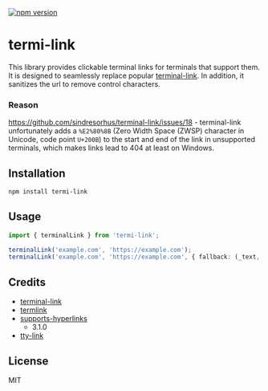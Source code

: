 [![npm version](https://img.shields.io/npm/v/termi-link?logo=npm&labelColor=black&color=07293F)](https://npmjs.com/package/termi-link)

# termi-link

This library provides clickable terminal links for terminals that support them. It is designed to seamlessly replace popular [terminal-link](https://npmjs.com/package/terminal-link). In addition, it sanitizes the url to remove control characters.

### Reason


https://github.com/sindresorhus/terminal-link/issues/18 - terminal-link unfortunately adds a `%E2%80%8B` (Zero Width Space (ZWSP) character in Unicode, code point `U+200B`) to the start and end of the link in unsupported terminals, which makes links lead to 404 at least on Windows.

## Installation

```bash
npm install termi-link
```

## Usage

```ts
import { terminalLink } from 'termi-link';

terminalLink('example.com', 'https://example.com');
terminalLink('example.com', 'https://example.com', { fallback: (_text, url) => `${url}` });
```

## Credits  

- [terminal-link](https://npmjs.com/package/terminal-link)
- [termlink](https://github.com/savioxavier/termlink)
- [supports-hyperlinks](https://github.com/zkat/supports-hyperlinks)
  - 3.1.0
- [tty-link](https://github.com/piotrmurach/tty-link)

## License

MIT

